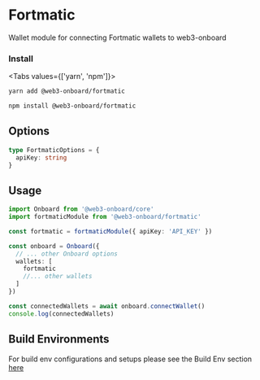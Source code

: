 # Fortmatic

Wallet module for connecting Fortmatic wallets to web3-onboard

### Install

<Tabs values={['yarn', 'npm']}>
<TabPanel value="yarn">

```sh copy
yarn add @web3-onboard/fortmatic
```

  </TabPanel>
  <TabPanel value="npm">

```sh copy
npm install @web3-onboard/fortmatic
```

  </TabPanel>
</Tabs>

## Options

```typescript
type FortmaticOptions = {
  apiKey: string
}
```

## Usage

```typescript
import Onboard from '@web3-onboard/core'
import fortmaticModule from '@web3-onboard/fortmatic'

const fortmatic = fortmaticModule({ apiKey: 'API_KEY' })

const onboard = Onboard({
  // ... other Onboard options
  wallets: [
    fortmatic
    //... other wallets
  ]
})

const connectedWallets = await onboard.connectWallet()
console.log(connectedWallets)
```

## Build Environments
For build env configurations and setups please see the Build Env section [here](/docs/modules/core#build-environments)